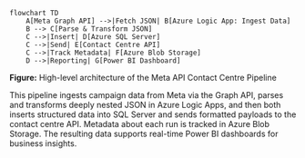 ```mermaid
flowchart TD
    A[Meta Graph API] -->|Fetch JSON| B[Azure Logic App: Ingest Data]
    B --> C[Parse & Transform JSON]
    C -->|Insert| D[Azure SQL Server]
    C -->|Send| E[Contact Centre API]
    C -->|Track Metadata| F[Azure Blob Storage]
    D -->|Reporting| G[Power BI Dashboard]
```

**Figure:** High-level architecture of the Meta API Contact Centre Pipeline

This pipeline ingests campaign data from Meta via the Graph API, parses and transforms deeply nested JSON in Azure Logic Apps, and then both inserts structured data into SQL Server and sends formatted payloads to the contact centre API. Metadata about each run is tracked in Azure Blob Storage. The resulting data supports real-time Power BI dashboards for business insights.

